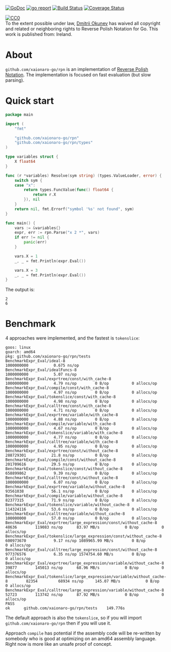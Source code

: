 [![GoDoc](https://godoc.org/github.com/xaionaro-go/rpn?status.svg)](https://pkg.go.dev/github.com/xaionaro-go/rpn?tab=doc)
[![go report](https://goreportcard.com/badge/github.com/xaionaro-go/rpn)](https://goreportcard.com/report/github.com/xaionaro-go/rpn)
[![Build Status](https://travis-ci.org/xaionaro-go/rpn.svg?branch=master)](https://travis-ci.org/xaionaro-go/rpn)
[![Coverage Status](https://coveralls.io/repos/github/xaionaro-go/rpn/badge.svg?branch=master)](https://coveralls.io/github/xaionaro-go/rpn?branch=master)
<p xmlns:dct="http://purl.org/dc/terms/" xmlns:vcard="http://www.w3.org/2001/vcard-rdf/3.0#">
  <a rel="license"
     href="http://creativecommons.org/publicdomain/zero/1.0/">
    <img src="http://i.creativecommons.org/p/zero/1.0/88x31.png" style="border-style: none;" alt="CC0" />
  </a>
  <br />
  To the extent possible under law,
  <a rel="dct:publisher"
     href="https://github.com/xaionaro-go/rpn">
    <span property="dct:title">Dmitrii Okunev</span></a>
  has waived all copyright and related or neighboring rights to
  <span property="dct:title">Reverse Polish Notation for Go</span>.
This work is published from:
<span property="vcard:Country" datatype="dct:ISO3166"
      content="IE" about="https://github.com/xaionaro-go/rpn">
  Ireland</span>.
</p>

# About

`github.com/xaionaro-go/rpn` is an implementation of [Reverse Polish Notation](https://en.wikipedia.org/wiki/Reverse_Polish_notation).
The implementation is focused on fast evaluation (but slow parsing).

# Quick start

```go
package main

import (
	"fmt"

	"github.com/xaionaro-go/rpn"
	"github.com/xaionaro-go/rpn/types"
)

type variables struct {
	X float64
}

func (r *variables) Resolve(sym string) (types.ValueLoader, error) {
	switch sym {
	case "x":
		return types.FuncValue(func() float64 {
			return r.X
		}), nil
	}
	return nil, fmt.Errorf("symbol '%s' not found", sym)
}

func main() {
	vars := &variables{}
	expr, err := rpn.Parse("x 2 *", vars)
	if err != nil {
		panic(err)
	}

	vars.X = 1
	_, _ = fmt.Println(expr.Eval())

	vars.X = 3
	_, _ = fmt.Println(expr.Eval())
}
```
The output is:
```
2
6
```

# Benchmark

4 approaches were implemented, and the fastest is `tokenslice`:

```
goos: linux
goarch: amd64
pkg: github.com/xaionaro-go/rpn/tests
BenchmarkExpr_Eval/ideal-8                                              	1000000000	         0.675 ns/op
BenchmarkExpr_Eval/idealFuncs-8    	                                        1000000000	         5.07 ns/op
BenchmarkExpr_Eval/exprtree/const/with_cache-8         	                        1000000000	         4.79 ns/op	       0 B/op	       0 allocs/op
BenchmarkExpr_Eval/compile/const/with_cache-8                              	1000000000	         4.97 ns/op	       0 B/op	       0 allocs/op
BenchmarkExpr_Eval/tokenslice/const/with_cache-8                           	1000000000	         4.98 ns/op	       0 B/op	       0 allocs/op
BenchmarkExpr_Eval/calltree/const/with_cache-8                             	1000000000	         4.71 ns/op	       0 B/op	       0 allocs/op
BenchmarkExpr_Eval/exprtree/variable/with_cache-8      	                        1000000000	         4.88 ns/op	       0 B/op	       0 allocs/op
BenchmarkExpr_Eval/compile/variable/with_cache-8                           	1000000000	         4.67 ns/op	       0 B/op	       0 allocs/op
BenchmarkExpr_Eval/tokenslice/variable/with_cache-8                        	1000000000	         4.77 ns/op	       0 B/op	       0 allocs/op
BenchmarkExpr_Eval/calltree/variable/with_cache-8                          	1000000000	         4.95 ns/op	       0 B/op	       0 allocs/op
BenchmarkExpr_Eval/exprtree/const/without_cache-8      	                        288729301	        21.8 ns/op	       0 B/op	       0 allocs/op
BenchmarkExpr_Eval/compile/const/without_cache-8                           	201709616	        29.5 ns/op	       0 B/op	       0 allocs/op
BenchmarkExpr_Eval/tokenslice/const/without_cache-8                        	658899862	         9.39 ns/op	       0 B/op	       0 allocs/op
BenchmarkExpr_Eval/calltree/const/without_cache-8                          	1000000000	         6.07 ns/op	       0 B/op	       0 allocs/op
BenchmarkExpr_Eval/exprtree/variable/without_cache-8   	                        93561038	        56.1 ns/op	       0 B/op	       0 allocs/op
BenchmarkExpr_Eval/compile/variable/without_cache-8                        	82377315	        71.9 ns/op	       0 B/op	       0 allocs/op
BenchmarkExpr_Eval/tokenslice/variable/without_cache-8                     	114324116	        53.6 ns/op	       0 B/op	       0 allocs/op
BenchmarkExpr_Eval/calltree/variable/without_cache-8                       	100000000	        57.0 ns/op	       0 B/op	       0 allocs/op
BenchmarkExpr_Eval/exprtree/large_expression/const/without_cache-8         	   48636	    119083 ns/op	  83.97 MB/s	       0 B/op	       0 allocs/op
BenchmarkExpr_Eval/tokenslice/large_expression/const/without_cache-8       	600973670	         9.17 ns/op	1089965.99 MB/s	       0 B/op	       0 allocs/op
BenchmarkExpr_Eval/calltree/large_expression/const/without_cache-8         	977376576	         6.35 ns/op	1574754.60 MB/s	       0 B/op	       0 allocs/op
BenchmarkExpr_Eval/exprtree/large_expression/variable/without_cache-8      	   39877	    145013 ns/op	  68.96 MB/s	       0 B/op	       0 allocs/op
BenchmarkExpr_Eval/tokenslice/large_expression/variable/without_cache-8    	   82354	     68934 ns/op	 145.07 MB/s	       0 B/op	       0 allocs/op
BenchmarkExpr_Eval/calltree/large_expression/variable/without_cache-8      	   52723	    113742 ns/op	  87.92 MB/s	       0 B/op	       0 allocs/op
PASS
ok  	github.com/xaionaro-go/rpn/tests	149.776s
```

The default approach is also the `tokenslice`, so if you will import
`github.com/xaionaro-go/rpn` then if you will use it.  

Approach `compile` has potential if the assembly code will be re-written by somebody who
is good at optimizing on an amd64 assembly language. Right now is more like
an unsafe proof of concept.

